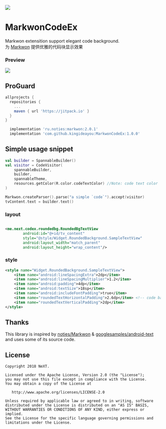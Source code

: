 [![](https://jitpack.io/v/kingideayou/MarkwonCodeEx.svg)](https://jitpack.io/#kingideayou/MarkwonCodeEx)

# MarkwonCodeEx
Markwon extensition support elegant code background.   
为 [Markwon](https://github.com/noties/Markwon) 提供优雅的代码块显示效果

### Preview
![](http://ww1.sinaimg.cn/mw690/6db4aff6gy1fy3ye4p2f3j20to0upjwd.jpg)

## ProGuard
```groovy
allprojects {
  repositories {
    ...
    maven { url 'https://jitpack.io' }
  }
}
```

```groovy
  implementation 'ru.noties:markwon:2.0.1' 
  implementation 'com.github.kingideayou:MarkwonCodeEx:1.0.0'
```

## Simple usage snippet
```kotlin
val builder = SpannableBuilder()
val visitor = CodeVisitor(
    spannableBuilder,
    builder,
    spannableTheme,
    resources.getColor(R.color.codeTextColor) //Note: code text color
)

Markwon.createParser().parse("a simple `code`").accept(visitor)
tvContent.text = builder.text()
```
### layout
```xml

<me.next.codex.roundedbg.RoundedBgTextView
        android:id="@+id/tv_content"
        style="@style/Widget.RoundedBackground.SampleTextView"
        android:layout_width="match_parent"
        android:layout_height="wrap_content"/>
```
### style
```xml
<style name="Widget.RoundedBackground.SampleTextView">
    <item name="android:lineSpacingExtra">2dp</item>
    <item name="android:lineSpacingMultiplier">1.2</item>
    <item name="android:padding">4dp</item>
    <item name="android:textSize">18sp</item>
    <item name="android:includeFontPadding">true</item>
    <item name="roundedTextHorizontalPadding">2.6dp</item> <!-- code background padding-->
    <item name="roundedTextVerticalPadding">2dp</item>
</style>
```

## Thanks
This library is inspired by [noties/Markwon](https://github.com/noties/Markwon) & [googlesamples/android-text](https://github.com/googlesamples/android-text/tree/master/RoundedBackground-Kotlin) and uses some of its source code.  

## License

    Copyright 2018 NeXT.

    Licensed under the Apache License, Version 2.0 (the "License");
    you may not use this file except in compliance with the License.
    You may obtain a copy of the License at

       http://www.apache.org/licenses/LICENSE-2.0

    Unless required by applicable law or agreed to in writing, software
    distributed under the License is distributed on an "AS IS" BASIS,
    WITHOUT WARRANTIES OR CONDITIONS OF ANY KIND, either express or implied.
    See the License for the specific language governing permissions and
    limitations under the License.
